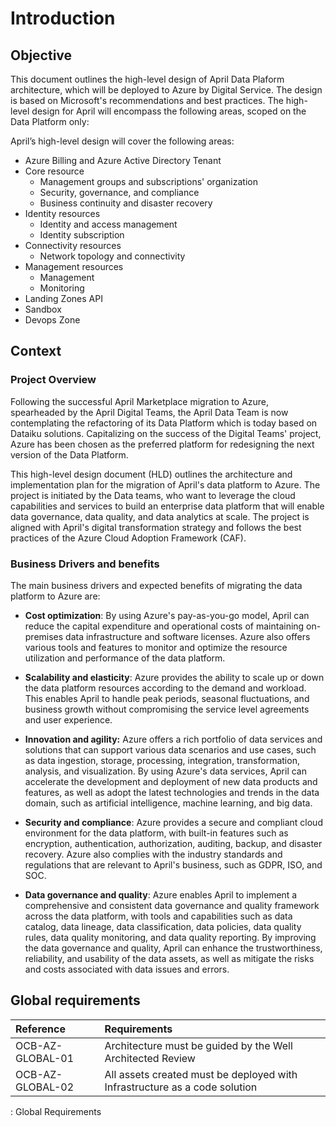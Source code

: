 # Introduction

## Objective

This document outlines the high-level design of  April Data Plaform architecture, which will be deployed to Azure by Digital Service. The design is based on Microsoft's recommendations and best practices. The high-level design for April will encompass the following areas, scoped on the Data Platform only:

April’s high-level design will cover the following areas:

- Azure Billing and Azure Active Directory Tenant
- Core resource
  - Management groups and subscriptions' organization
  - Security, governance, and compliance
  - Business continuity and disaster recovery
- Identity resources
  - Identity and access management
  - Identity subscription
- Connectivity resources
  - Network topology and connectivity
- Management resources
  - Management
  - Monitoring
- Landing Zones API
- Sandbox
- Devops Zone

## Context

### Project Overview

Following the successful April Marketplace migration to Azure, spearheaded by the April Digital Teams, the April Data Team is now contemplating the refactoring of its Data Platform which is today based on Dataiku solutions. Capitalizing on the success of the Digital Teams' project, Azure has been chosen as the preferred platform for redesigning the next version of the Data Platform.

This high-level design document (HLD) outlines the architecture and implementation plan for the migration of April's data platform to Azure. The project is initiated by the Data teams, who want to leverage the cloud capabilities and services to build an enterprise data platform that will enable data governance, data quality, and data analytics at scale. The project is aligned with April's digital transformation strategy and follows the best practices of the Azure Cloud Adoption Framework (CAF).

### Business Drivers and benefits

The main business drivers and expected benefits of migrating the data platform to Azure are:

- **Cost optimization**: By using Azure's pay-as-you-go model, April can reduce the capital expenditure and operational costs of maintaining on-premises data infrastructure and software licenses. Azure also offers various tools and features to monitor and optimize the resource utilization and performance of the data platform.

- **Scalability and elasticity**: Azure provides the ability to scale up or down the data platform resources according to the demand and workload. This enables April to handle peak periods, seasonal fluctuations, and business growth without compromising the service level agreements and user experience.

- **Innovation and agility:** Azure offers a rich portfolio of data services and solutions that can support various data scenarios and use cases, such as data ingestion, storage, processing, integration, transformation, analysis, and visualization. By using Azure's data services, April can accelerate the development and deployment of new data products and features, as well as adopt the latest technologies and trends in the data domain, such as artificial intelligence, machine learning, and big data.

- **Security and compliance**: Azure provides a secure and compliant cloud environment for the data platform, with built-in features such as encryption, authentication, authorization, auditing, backup, and disaster recovery. Azure also complies with the industry standards and regulations that are relevant to April's business, such as GDPR, ISO, and SOC.

- **Data governance and quality**: Azure enables April to implement a comprehensive and consistent data governance and quality framework across the data platform, with tools and capabilities such as data catalog, data lineage, data classification, data policies, data quality rules, data quality monitoring, and data quality reporting. By improving the data governance and quality, April can enhance the trustworthiness, reliability, and usability of the data assets, as well as mitigate the risks and costs associated with data issues and errors.
  
## Global requirements

| Reference                    | Requirements                                                    |
| :--------------------------- | :-------------------------------------------------------------- |
| OCB-AZ-GLOBAL-01             | Architecture must be guided by the Well Architected Review                 |
| OCB-AZ-GLOBAL-02             | All assets created must be deployed with Infrastructure as a code solution |

: Global Requirements
